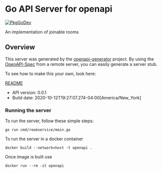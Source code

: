 # Go API Server for openapi
[![PkgGoDev](https://pkg.go.dev/badge/github.com/galactus-player/roomservice)](https://pkg.go.dev/github.com/galactus-player/roomservice)

An implementation of joinable rooms

## Overview
This server was generated by the [openapi-generator](https://openapi-generator.tech) project.
By using the [OpenAPI-Spec](https://github.com/OAI/OpenAPI-Specification) from a remote server, you can easily generate a server stub.  

To see how to make this your own, look here:

[README](https://openapi-generator.tech)

- API version: 0.0.1
- Build date: 2020-10-12T19:27:07.274-04:00[America/New_York]


### Running the server
To run the server, follow these simple steps:

```
go run cmd/roomservice/main.go
```

To run the server in a docker container
```
docker build --network=host -t openapi .
```

Once image is built use
```
docker run --rm -it openapi 
```


